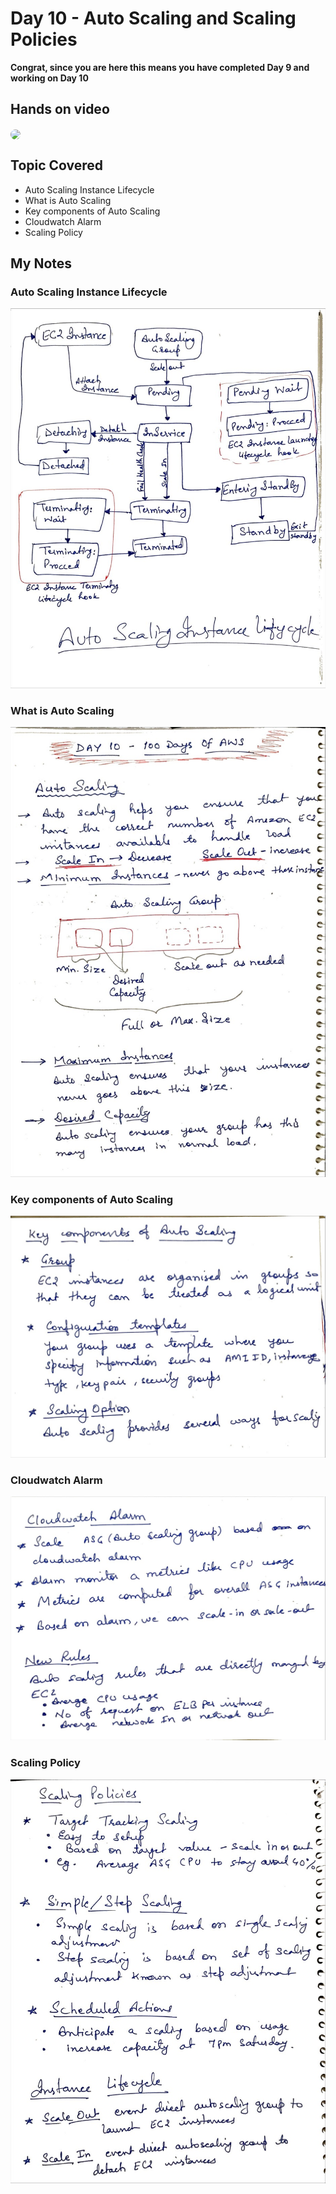 # Day 10 - Auto Scaling and Scaling Policies

**Congrat, since you are here this means you have completed Day 9 and working on Day 10**

## Hands on video
<a href="https://youtu.be/uyvbTYj1pyM">
<img src="https://i3.ytimg.com/vi/uyvbTYj1pyM/hqdefault.jpg" align="center" width="200" style="border-radius:40px" />
</a>

## Topic Covered
  - Auto Scaling Instance Lifecycle
  - What is Auto Scaling
  - Key components of Auto Scaling
  - Cloudwatch Alarm
  - Scaling Policy

## My Notes

  ### Auto Scaling Instance Lifecycle
  ![1](./images/bf35d5cc32b1004bb9fa05123f5e896e81de7a6e.jpeg)
  
  ### What is Auto Scaling
  ![2](./images/3dab90a4115610c14ae55aa9e8eca828e1bfe6c7.jpeg)
  
  ### Key components of Auto Scaling
  ![3](./images/4200c0c7320648516b5e31f98750f0e4c3ed832d.jpeg)

  ### Cloudwatch Alarm
  ![4](./images/496273a25ba22f1c056f382da48b7c489396b53c.jpeg)
    
  ### Scaling Policy
  ![5](./images/7f31cf22dd1d88768aebe5e610d3a03d8a97a529.jpeg)
